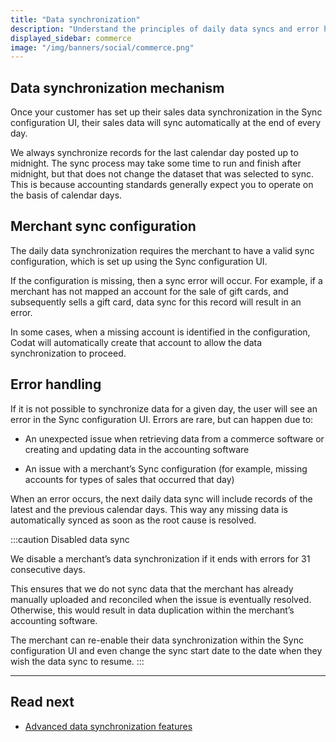 ```yaml
---
title: "Data synchronization"
description: "Understand the principles of daily data syncs and error handling in Sync for Commerce"
displayed_sidebar: commerce
image: "/img/banners/social/commerce.png"
---
```


## Data synchronization mechanism

Once your customer has set up their sales data synchronization in the Sync configuration UI, their sales data will sync automatically at the end of every day.

We always synchronize records for the last calendar day posted up to midnight. The sync process may take some time to run and finish after midnight, but that does not change the dataset that was selected to sync. This is because accounting standards generally expect you to operate on the basis of calendar days.

## Merchant sync configuration

The daily data synchronization requires the merchant to have a valid sync configuration, which is set up using the Sync configuration UI.

If the configuration is missing, then a sync error will occur. For example, if a merchant has not mapped an account for the sale of gift cards, and subsequently sells a gift card, data sync for this record will result in an error.

In some cases, when a missing account is identified in the configuration, Codat will automatically create that account to allow the data synchronization to proceed.

## Error handling

If it is not possible to synchronize data for a given day, the user will see an error in the Sync configuration UI. Errors are rare, but can happen due to:

- An unexpected issue when retrieving data from a commerce software or creating and updating data in the accounting software

- An issue with a merchant’s Sync configuration (for example, missing accounts for types of sales that occurred that day)

When an error occurs, the next daily data sync will include records of the latest and the previous calendar days. This way any missing data is automatically synced as soon as the root cause is resolved.

:::caution Disabled data sync

We disable a merchant’s data synchronization if it ends with errors for 31 consecutive days.

This ensures that we do not sync data that the merchant has already manually uploaded and reconciled when the issue is eventually resolved. Otherwise, this would result in data duplication within the merchant’s accounting software.

The merchant can re-enable their data synchronization within the Sync configuration UI and even change the sync start date to the date when they wish the data sync to resume.
:::

---

## Read next

- [Advanced data synchronization features](/commerce/advanced-setup)
